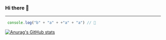 ### Hi there 👋
____

```js
 console.log("b" + "a" + +"a" + "a") // 🍌
 ```


[![Anurag's GitHub stats](https://github-readme-stats.vercel.app/api?username=B100D3d)](https://github.com/anuraghazra/github-readme-stats)
